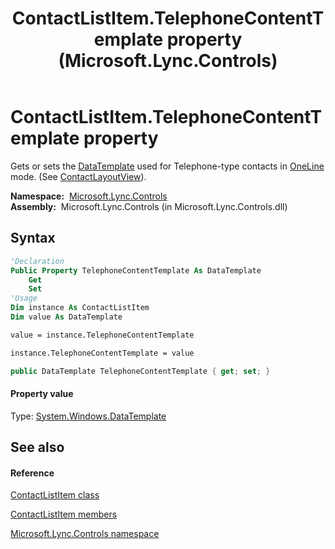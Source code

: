 ﻿---
title: ContactListItem.TelephoneContentTemplate property  (Microsoft.Lync.Controls)
TOCTitle: 'TelephoneContentTemplate property '
ms:assetid: P:Microsoft.Lync.Controls.ContactListItem.TelephoneContentTemplate_DI_3_UC_OCS14MrefLyncWPF
ms:mtpsurl: https://msdn.microsoft.com/en-us/library/microsoft.lync.controls.contactlistitem.telephonecontenttemplate_di_3_uc_ocs14mreflyncwpf(v=office.15)
ms:contentKeyID: 48599823
ms.date: 07/28/2014
mtps_version: v=office.15
f1_keywords:
- Microsoft.Lync.Controls.ContactListItem.TelephoneContentTemplate
dev_langs:
- CSharp
- JScript
- VB
- other
---

# ContactListItem.TelephoneContentTemplate property

Gets or sets the [DataTemplate](http://msdn2.microsoft.com/en-us/library/ms589297) used for Telephone-type contacts in [OneLine](contactlayoutoption-enumeration-microsoft-lync-controls_1.md) mode. (See [ContactLayoutView](contactlistitem-contactlayoutview-property-microsoft-lync-controls_1.md)).

**Namespace:**  [Microsoft.Lync.Controls](microsoft-lync-controls-namespace_1.md)  
**Assembly:**  Microsoft.Lync.Controls (in Microsoft.Lync.Controls.dll)

## Syntax

``` vb
'Declaration
Public Property TelephoneContentTemplate As DataTemplate
    Get
    Set
'Usage
Dim instance As ContactListItem
Dim value As DataTemplate

value = instance.TelephoneContentTemplate

instance.TelephoneContentTemplate = value
```

``` csharp
public DataTemplate TelephoneContentTemplate { get; set; }
```

#### Property value

Type: [System.Windows.DataTemplate](http://msdn2.microsoft.com/en-us/library/ms589297)  

## See also

#### Reference

[ContactListItem class](contactlistitem-class-microsoft-lync-controls_1.md)

[ContactListItem members](contactlistitem-members-microsoft-lync-controls_1.md)

[Microsoft.Lync.Controls namespace](microsoft-lync-controls-namespace_1.md)

